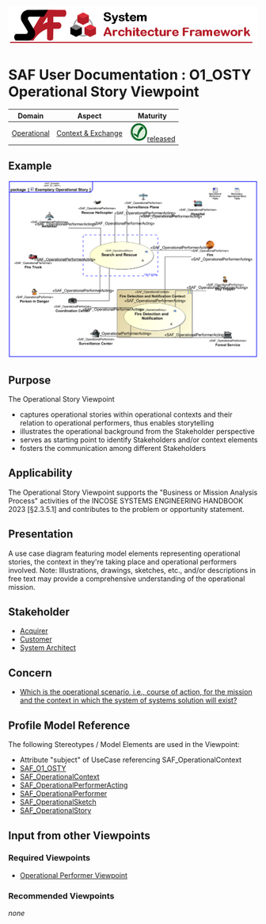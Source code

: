 ![System Architecture Framework](../diagrams/Banner_SAF.png)
# SAF User Documentation : **O1_OSTY** Operational Story Viewpoint
|**Domain**|**Aspect**|**Maturity**|
| --- | --- | --- |
|[Operational](../domains.md#Domain-Operational)|[Context & Exchange](../aspects.md#Aspect-Context-&-Exchange)|![Released](../diagrams/Symbol_confirmed.png )[released](../using-saf/maturity.md#released)|
## Example
![Operational-Story-Viewpoint-primary-example.svg](../diagrams/vp-examples/Operational-Story-Viewpoint-primary-example.svg)
## Purpose
The Operational Story Viewpoint
* captures operational stories within operational contexts and their relation to operational performers, thus enables storytelling
* illustrates the operational background from the Stakeholder perspective
* serves as starting point to identify Stakeholders and/or context elements
* fosters the communication among different Stakeholders
## Applicability
The Operational Story Viewpoint supports the "Business or Mission Analysis Process" activities of the INCOSE SYSTEMS ENGINEERING HANDBOOK 2023 [§2.3.5.1] and contributes to the problem or opportunity statement.
## Presentation
A use case diagram featuring model elements representing operational stories, the context in they're taking place and operational performers involved. 
Note: Illustrations, drawings, sketches, etc., and/or descriptions in free text may provide a comprehensive understanding of the operational mission.

## Stakeholder
* [Acquirer](../stakeholders.md#Acquirer)
* [Customer](../stakeholders.md#Customer)
* [System Architect](../stakeholders.md#System-Architect)
## Concern
* [Which is the operational scenario, i.e., course of action, for the mission and the context in which the system of systems solution will exist?](../concerns.md#_2021x_2_8710274_1674576758881_297740_23364)
## Profile Model Reference
The following Stereotypes / Model Elements are used in the Viewpoint:
* Attribute "subject" of UseCase referencing SAF_OperationalContext
* [SAF_O1_OSTY](../stereotypes.md#saf_o1_osty)
* [SAF_OperationalContext](../stereotypes.md#saf_operationalcontext)
* [SAF_OperationalPerformerActing](../stereotypes.md#saf_operationalperformeracting)
* [SAF_OperationalPerformer](../stereotypes.md#saf_operationalperformer)
* [SAF_OperationalSketch](../stereotypes.md#saf_operationalsketch)
* [SAF_OperationalStory](../stereotypes.md#saf_operationalstory)
## Input from other Viewpoints
### Required Viewpoints
* [Operational Performer Viewpoint](Operational-Performer-Viewpoint.md)
### Recommended Viewpoints
*none*
